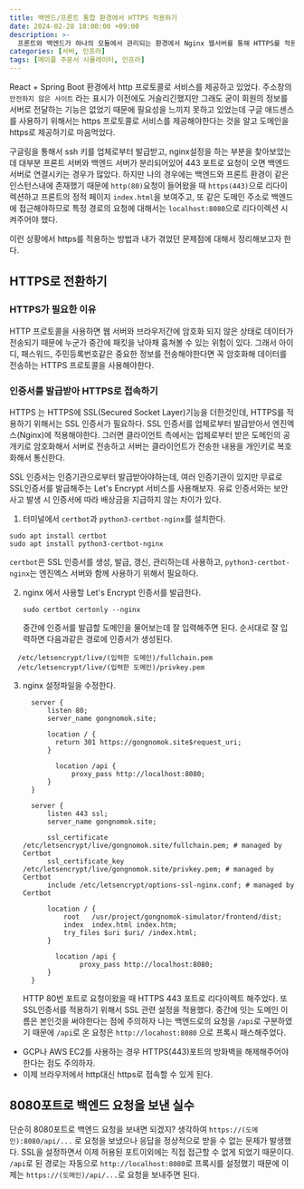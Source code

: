 ```yaml
---
title: 백엔드/프론트 통합 환경에서 HTTPS 적용하기
date: 2024-02-28 18:00:00 +09:00
description: >-
  프론트와 백엔드가 하나의 모듈에서 관리되는 환경에서 Nginx 웹서버를 통해 HTTPS를 적용하는 방법에 대해서 살펴봅니다.
categories: [서버, 인프라]
tags: [메이플 주문서 시뮬레이터, 인프라]
---
```


React + Spring Boot 환경에서 http 프로토콜로 서비스를 제공하고 있었다. 주소창의 `안전하지 않은 사이트` 라는 표시가 이전에도 거슬리긴했지만 그래도 굳이 회원의 정보를 서버로 전달하는 기능은 없었기 때문에 필요성을 느끼지 못하고 있었는데 구글 애드센스를 사용하기 위해서는 https 프로토콜로 서비스를 제공해야한다는 것을 알고 도메인을 https로 제공하기로 마음먹었다.

구글링을 통해서 ssh 키를 업체로부터 발급받고, nginx설정을 하는 부분을 찾아보았는데 대부분 프론트 서버와 백엔드 서버가 분리되어있어 443 포트로 요청이 오면 백엔드 서버로 연결시키는 경우가 많았다. 하지만 나의 경우에는 백엔드와 프론트 환경이 같은 인스턴스내에 존재했기 때문에 `http(80)`요청이 들어왔을 때 `https(443)`으로 리다이렉션하고 프론트의 정적 페이지 `index.html`을 보여주고, 또 같은 도메인 주소로 백엔드에 접근해야하므로 특정 경로의 요청에 대해서는 `localhost:8080`으로 리다이렉션 시켜주어야 했다.

이런 상황에서 https를 적용하는 방법과 내가 겪었던 문제점에 대해서 정리해보고자 한다.

## HTTPS로 전환하기
### HTTPS가 필요한 이유
HTTP 프로토콜을 사용하면 웹 서버와 브라우저간에 암호화 되지 않은 상태로 데이터가 전송되기 때문에 누군가 중간에 패킷을 낚아채 훔쳐볼 수 있는 위험이 있다. 그래서 아이디, 패스워드, 주민등록번호같은 중요한 정보를 전송해야한다면 꼭 암호화해 데이터를 전송하는 HTTPS 프로토콜을 사용해야한다.
### 인증서를 발급받아 HTTPS로 접속하기
HTTPS 는 HTTPS에 SSL(Secured Socket Layer)기능을 더한것인데, HTTPS를 적용하기 위해서는 SSL 인증서가 필요하다. SSL 인증서를 업체로부터 발급받아서 엔진엑스(Nginx)에 적용해야한다. 그러면 클라이언트 측에서는 업체로부터 받은 도메인의 공개키로 암호화해서 서버로 전송하고 서버는 클라이언트가 전송한 내용을 개인키로 복호화해서 통신한다.

SSL 인증서는 인증기관으로부터 발급받아야하는데, 여러 인증기관이 있지만 무료로 SSL인증서를 발급해주는 Let's Encrypt 서비스를 사용해보자. 유료 인증서와는 보안사고 발생 시 인증서에 따라 배상금을 지급하지 않는 차이가 있다.

1. 터미널에서 `certbot`과 `python3-certbot-nginx`를 설치한다.

  ```
  sudo apt install certbot
  sudo apt install python3-certbot-nginx
  ```
  `certbot`은 SSL 인증서를 생성, 발급, 갱신, 관리하는데 사용하고, `python3-certbot-nginx`는 엔진엑스 서버와 함께 사용하기 위해서 필요하다.
  
2. nginx 에서 사용할 Let's Encrypt 인증서를 발급한다.
	```
    sudo certbot certonly --nginx
	```
    중간에 인증서를 발급할 도메인을 물어보는데 잘 입력해주면 된다.
	순서대로 잘 입력하면 다음과같은 경로에 인증서가 생성된다.
  ```
	/etc/letsencrypt/live/(입력한 도메인)/fullchain.pem
	/etc/letsencrypt/live/(입력한 도메인)/privkey.pem

  ```
    
 3. nginx 설정파일을 수정한다.
    ```
      server {
          listen 80;
          server_name gongnomok.site;

          location / {
            return 301 https://gongnomok.site$request_uri;
          }

            location /api {
                proxy_pass http://localhost:8080;
          }
      }

      server {
          listen 443 ssl;
          server_name gongnomok.site;

          ssl_certificate /etc/letsencrypt/live/gongnomok.site/fullchain.pem; # managed by Certbot
          ssl_certificate_key /etc/letsencrypt/live/gongnomok.site/privkey.pem; # managed by Certbot
          include /etc/letsencrypt/options-ssl-nginx.conf; # managed by Certbot

          location / {
              root   /usr/project/gongnomok-simulator/frontend/dist;
              index  index.html index.htm;
              try_files $uri $uri/ /index.html;
          }

            location /api {
                  proxy_pass http://localhost:8080;
          }
      }

    ```
    HTTP 80번 포트로 요청이왔을 때 HTTPS 443 포트로 리다이렉트 해주었다.
    또 SSL인증서를 적용하기 위해서 SSL 관련 설정을 적용했다. 중간에 잇는 도메인 이름은 본인것을 써야한다는 점에 주의하자
    나는 백엔드로의 요청을 `/api`로 구분하였기 때문에 `/api`로 온 요청은 `http://locahost:8080` 으로 프록시 패스해주었다.
    
- GCP나 AWS EC2를 사용하는 경우 HTTPS(443)포트의 방화벽을 해제해주어야한다는 점도 주의하자.
- 이제 브라우저에서 http대신 https로 접속할 수 있게 된다.

## 8080포트로 백엔드 요청을 보낸 실수
단순히 8080포트로 백엔드 요청을 보내면 되겠지? 생각하여 `https://(도메인):8080/api/...` 로 요청을 보냈으나 응답을 정상적으로 받을 수 없는 문제가 발생했다. SSL을 설정하면서 이제 허용된 포트이외에는 직접 접근할 수 없게 되었기 때문이다.
`/api`로 된 경로는 자동으로 `http://localhost:8080`로 프록시를 설정했기 때문에 이제는 `https://(도메인)/api/...`로 요청을 보내주면 된다.